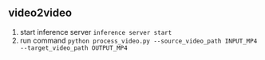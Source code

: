## video2video
1. start inference server ```inference server start```
2. run command ```python process_video.py --source_video_path INPUT_MP4 --target_video_path OUTPUT_MP4```